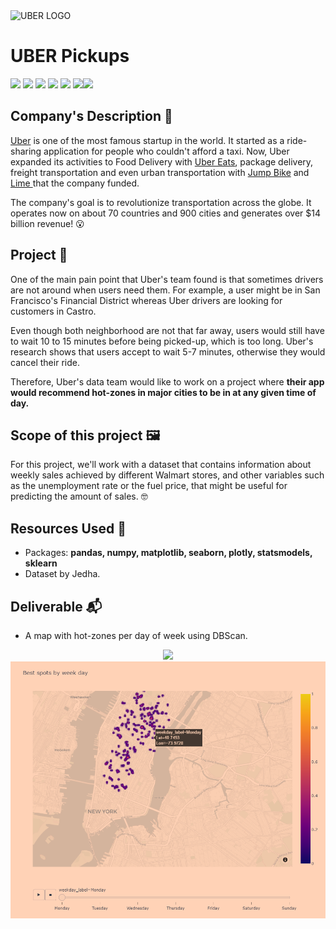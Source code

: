 <img src="https://upload.wikimedia.org/wikipedia/commons/thumb/5/58/Uber_logo_2018.svg/1024px-Uber_logo_2018.svg.png" alt="UBER LOGO">

 



# UBER Pickups

![](https://img.shields.io/badge/Dataset-Jedha-lightgrey) ![](https://img.shields.io/badge/Python-3.6-red) ![](https://img.shields.io/badge/libraries-pandas-green) ![](https://img.shields.io/badge/libraries-plotly-pink) ![](https://img.shields.io/badge/libraries-searborn-blue) ![](https://img.shields.io/badge/libraries-statsmodels-blueviolet)![](https://img.shields.io/badge/libraries-sklearn-vi)



## Company's Description 📇

[Uber](http://uber.com/) is one of the most famous startup in the world. It started as a ride-sharing application for people who couldn't afford a taxi. Now, Uber expanded its activities to Food Delivery with [Uber Eats](https://www.ubereats.com/fr-en), package delivery, freight transportation and even urban transportation with [Jump Bike](https://www.uber.com/fr/en/ride/uber-bike/) and [Lime ](https://www.li.me/)that the company funded.

The company's goal is to revolutionize transportation across the globe. It operates now on about 70 countries and 900 cities and generates over $14 billion revenue! 😮



## Project 🚧
One of the main pain point that Uber's team found is that sometimes drivers are not around when users need them. For example, a user might be in San Francisco's Financial District whereas Uber drivers are looking for customers in Castro.

Even though both neighborhood are not that far away, users would still have to wait 10 to 15 minutes before being picked-up, which is too long. Uber's research shows that users accept to wait 5-7 minutes, otherwise they would cancel their ride.

Therefore, Uber's data team would like to work on a project where **their app would recommend hot-zones in major cities to be in at any given time of day.**

## Scope of this project 🖼️
For this project, we'll work with a dataset that contains information about weekly sales achieved by different Walmart stores, and other variables such as the unemployment rate or the fuel price, that might be useful for predicting the amount of sales. 🤓



## Resources Used 📖

- Packages: **pandas, numpy, matplotlib, seaborn, plotly, statsmodels, sklearn**
- Dataset by Jedha.



## Deliverable 📬

* A map with hot-zones per day of week using DBScan.

<p align="center">
<img src="<p align="center">
<img src="https://github.com/ElenaElenoglou/Machine-Learning/blob/master/Uber_Pickups/Image/Spots_per_week_day.PNG" /> 
</p" /> 
